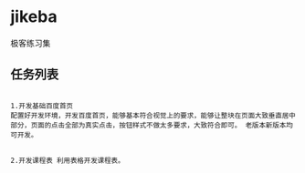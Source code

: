 # jikeba
极客练习集
<h2>任务列表</h2>
<pre>
<code>
1.开发基础百度首页
配置好开发环境，开发百度首页，能够基本符合视觉上的要求，能够让整块在页面大致垂直居中部分，页面的点击全部为真实点击，按钮样式不做太多要求，大致符合即可。 老版本新版本均可开发。

2.开发课程表
利用表格开发课程表。
</code>
</pre>



